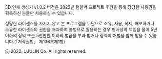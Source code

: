 3D 인체 생성기 v1.0.2 버전은 2022년 텀블벅 프로젝트 후원을 통해 정당한 사용권을 획득하신 분들만 사용하실 수 있습니다.

정당한 라이센스를 가지지 않고 본 프로그램을 무단으로 소유, 사용, 복제, 배포하거나 소유한 라이센스의 권한을 초과하여 불법으로 활용하는 경우 형사상의 책임을 물어 5년 이하의 징역 또는 5천만원 이하의 벌금을 부과 받거나 징역의 처벌을 함께 받을 수 있습니다.(「저작권법」 제136조제1항)

ⓒ 2022. UJULIN Co. All rights reserved.